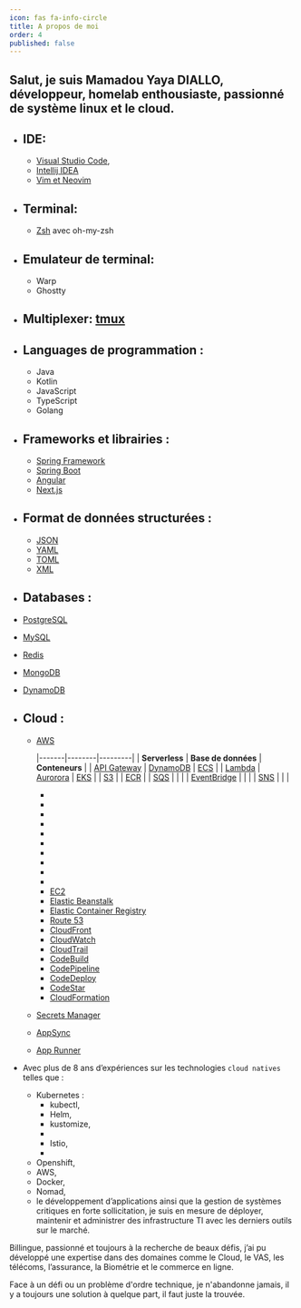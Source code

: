 ```yaml
---
icon: fas fa-info-circle
title: A propos de moi
order: 4
published: false
---
```


## Salut, je suis **Mamadou Yaya DIALLO**, développeur, homelab enthousiaste, passionné de système linux et le cloud.

- ## IDE:
  - [Visual Studio Code](https://code.visualstudio.com/),
  - [Intellij IDEA](https://www.jetbrains.com/idea/)
  - [Vim et Neovim](https://neovim.io/)
- ## Terminal:
  - [Zsh](https://github.com/ohmyzsh/ohmyzsh) avec oh-my-zsh
- ## Emulateur de terminal:
  - Warp
  - Ghostty
- ## Multiplexer: [tmux](https://github.com/tmux/tmux)
- ## Languages de programmation :
  - Java
  - Kotlin
  - JavaScript
  - TypeScript
  - Golang
  
- ## Frameworks et librairies :
  - [Spring Framework](https://spring.io/)
  - [Spring Boot](https://spring.io/projects/spring-boot)
  - [Angular](https://angular.io/)
  - [Next.js](https://nextjs.org/)

- ## Format de données structurées :
  - [JSON](https://www.json.org/)
  - [YAML](https://yaml.org/)
  - [TOML](https://github.com/toml-lang/toml)
  - [XML](https://www.w3schools.com/xml/)

- ## Databases :
- [PostgreSQL](https://www.postgresql.org/)
- [MySQL](https://www.mysql.com/)
- [Redis](https://redis.io/)
- [MongoDB](https://www.mongodb.com/)
- [DynamoDB](https://aws.amazon.com/dynamodb/)

- ## Cloud :
  - [AWS](https://aws.amazon.com/)

    |-------|--------|---------|
    | **Serverless**  | **Base de données** | **Conteneurs** |
    | [API Gateway](https://aws.amazon.com/api-gateway/)  | [DynamoDB](https://aws.amazon.com/dynamodb/) | [ECS](https://aws.amazon.com/ecs/) |
    | [Lambda](https://aws.amazon.com/lambda/) | [Aurorora](https://aws.amazon.com/rds/) | [EKS](https://aws.amazon.com/eks/) |
    | [S3](https://aws.amazon.com/s3/) |  | [ECR](https://aws.amazon.com/ecr/) |
    | [SQS](https://aws.amazon.com/sqs/) |  |  |
    | [EventBridge](https://aws.amazon.com/eventbridge/) |  |  |
    | [SNS](https://aws.amazon.com/sns/) |  |  |
  
  
    - 
    - 
    - 
    - 
    - 
    - 
    - 
    - 
    - 
    - 
    - [EC2](https://aws.amazon.com/ec2/)
    - [Elastic Beanstalk](https://aws.amazon.com/elasticbeanstalk/)
    - [Elastic Container Registry](https://aws.amazon.com/ecr/)
    - [Route 53](https://aws.amazon.com/route53/)
    - [CloudFront](https://aws.amazon.com/cloudfront/)
    - [CloudWatch](https://aws.amazon.com/cloudwatch/)
    - [CloudTrail](https://aws.amazon.com/cloudtrail/)
    - [CodeBuild](https://aws.amazon.com/codebuild/)
    - [CodePipeline](https://aws.amazon.com/codepipeline/)
    - [CodeDeploy](https://aws.amazon.com/codedeploy/)
    - [CodeStar](https://aws.amazon.com/codestar/)
    - [CloudFormation](https://aws.amazon.com/cloudformation/)
  
  
  - [Secrets Manager](https://aws.amazon.com/secrets-manager/)
  - [AppSync](https://aws.amazon.com/appsync/)
  - [App Runner](https://aws.amazon.com/apprunner/)
  

- Avec plus de 8 ans d’expériences sur les technologies `cloud natives` telles que :
  - Kubernetes : 
    - kubectl,
    - Helm,
    - kustomize,
    - 
    - Istio,
    - 
  - Openshift,
  - AWS,
  - Docker,
  - Nomad,
  - le développement d’applications ainsi que la gestion de systèmes critiques en forte sollicitation, je suis en mesure de déployer, maintenir et administrer des infrastructure TI avec
  les derniers outils sur le marché.

Billingue,  passionné et toujours à la recherche de beaux défis,  j’ai pu développé une expertise dans des domaines comme le Cloud, le VAS, les télécoms, l’assurance, la Biométrie et le commerce en ligne.

Face à un défi ou un problème d'ordre technique, je n'abandonne jamais, il y a toujours une solution à quelque part, il faut juste la trouvée.
